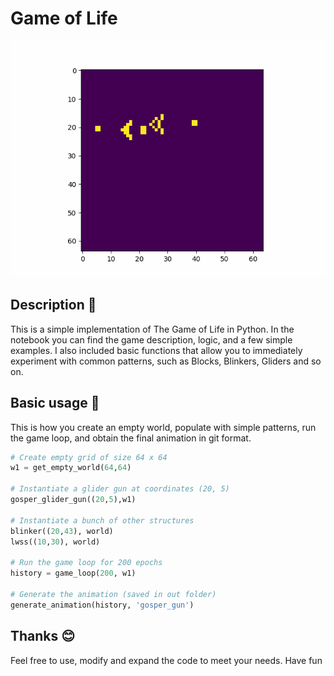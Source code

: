 # Game of Life

![GosperGun](out/gosper_gun.gif)

## Description 🐜
This is a simple implementation of The Game of Life in Python. In the notebook you can find the game description, logic, and a few simple examples. I also included basic functions that allow you to immediately experiment with common patterns, such as Blocks, Blinkers, Gliders and so on.

## Basic usage 🤖
This is how you create an empty world, populate with simple patterns, run the game loop, and obtain the final animation in git format.

```python
# Create empty grid of size 64 x 64
w1 = get_empty_world(64,64)

# Instantiate a glider gun at coordinates (20, 5)
gosper_glider_gun((20,5),w1)

# Instantiate a bunch of other structures
blinker((20,43), world)
lwss((10,30), world)

# Run the game loop for 200 epochs
history = game_loop(200, w1)

# Generate the animation (saved in out folder)
generate_animation(history, 'gosper_gun')
```

## Thanks 😊
Feel free to use, modify and expand the code to meet your needs. Have fun

